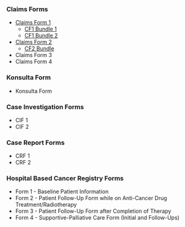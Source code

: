 ### Claims Forms

- [Claims Form 1](CF1.html)
    * [CF1 Bundle 1](Bundle-ClaimsForm1-1.html)
    * [CF1 Bundle 2](Bundle-ClaimsForm1-2.html)
- [Claims Form 2](CF2.html)
    * [CF2 Bundle](Bundle-ClaimsForm2.html)
- Claims Form 3
- Claims Form 4



### Konsulta Form

- Konsulta Form



### Case Investigation Forms

- CIF 1
- CIF 2



### Case Report Forms

- CRF 1
- CRF 2



### Hospital Based Cancer Registry Forms

- Form 1 - Baseline Patient Information
- Form 2 - Patient Follow-Up Form while on Anti-Cancer Drug Treatment/Radiotherapy
- Form 3 - Patient Follow-Up Form after Completion of Therapy
- Form 4 - Supportive-Palliative Care Form (Initial and Follow-Ups)

